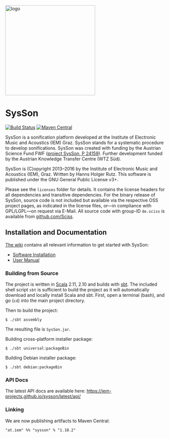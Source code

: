 <IMG ALT="logo" SRC="https://raw.githubusercontent.com/iem-projects/sysson/master/src/main/resources/at/iem/sysson/SysSon-Logo_noshadow_566px.png" WIDTH="283">

# SysSon

[![Build Status](https://travis-ci.org/iem-projects/sysson.svg?branch=master)](https://travis-ci.org/iem-projects/sysson)
[![Maven Central](https://maven-badges.herokuapp.com/maven-central/at.iem/sysson_2.11/badge.svg)](https://maven-badges.herokuapp.com/maven-central/at.iem/sysson_2.11)

SysSon is a sonification platform developed at the Institute of Electronic Music and Acoustics (IEM) Graz. SysSon stands for a systematic procedure to develop sonifications. SysSon was created with funding by the Austrian Science Fund FWF ([project SysSon, P 24159](http://sysson.kug.ac.at/)). Further development funded by the Austrian Knowledge Transfer Centre (WTZ Süd).

SysSon is (C)opyright 2013&ndash;2016 by the Institute of Electronic Music and Acoustics (IEM), Graz. Written by Hanns Holger Rutz. This software is published under the GNU General Public License v3+.

Please see the `licenses` folder for details. It contains the license headers for all dependencies and transitive dependencies. For the binary release of SysSon, source code is not included but available via the respective OSS project pages, as indicated in the license files, or&mdash;in compliance with GPL/LGPL&mdash;on request via E-Mail. All source code with group-ID `de.sciss` is available from [github.com/Sciss](https://github.com/Sciss).

## Installation and Documentation

[The wiki](https://github.com/iem-projects/sysson/wiki) contains all relevant information to get started with SysSon:

- [Software Installation](https://github.com/iem-projects/sysson/wiki/Installation)
- [User Manual](https://github.com/iem-projects/sysson/wiki/Table-of-Contents)


### Building from Source

The project is written in [Scala](http://www.scala-lang.org/) 2.11, 2.10 and builds with [sbt](http://www.scala-sbt.org/). The included shell script `sbt` is sufficient to build the project as it will automatically download and locally install Scala and sbt.
First, open a terminal (bash), and go (`cd`) into the main project directory.

Then to build the project:

    $ ./sbt assembly

The resulting file is `SysSon.jar`.

Building cross-platform installer package:

    $ ./sbt universal:packageBin

Building Debian installer package:

    $ ./sbt debian:packageBin

### API Docs

The latest API docs are available here: https://iem-projects.github.io/sysson/latest/api/

### Linking

We are now publishing artifacts to Maven Central:

    "at.iem" %% "sysson" % "1.10.2"

